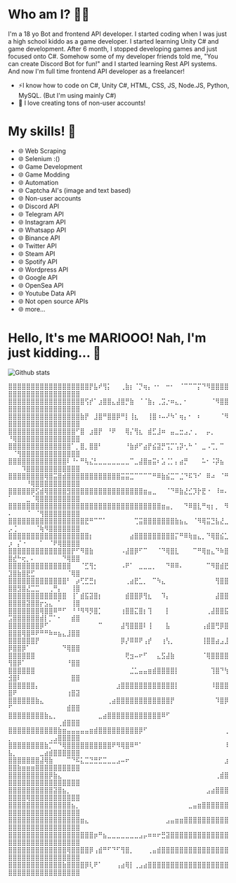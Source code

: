 # Who am I? 🧙‍♂️
I'm a 18 yo Bot and frontend API developer. I started coding when I was just a high school kiddo as a game developer. I started learning Unity C# and game development. After 6 month, I stopped developing games and just focused onto C#. Somehow some of my developer friends told me, "You can create Discord Bot for fun!" and I started learning Rest API systems. And now I'm full time frontend API developer as a freelancer!

- ⚡I know how to code on C#, Unity C#, HTML, CSS, JS, Node.JS, Python, MySQL. (But I'm using mainly C#)
- 💬 I love creating tons of non-user accounts!

# My skills! 🧙‍
- 🌐 Web Scraping
- 🌐 Selenium :()
- 🌐 Game Development
- 🌐 Game Modding
- 🌐 Automation 
- 🌐 Captcha AI's (image and text based)
- 🌐 Non-user accounts
- 🌐 Discord API
- 🌐 Telegram API
- 🌐 Instagram API
- 🌐 Whatsapp API
- 🌐 Binance API
- 🌐 Twitter API
- 🌐 Steam API
- 🌐 Spotify API
- 🌐 Wordpress API
- 🌐 Google API
- 🌐 OpenSea API
- 🌐 Youtube Data API
- 🌐 Not open source APIs
- 🌐 more...

# Hello, It's me MARIOOO! Nah, I'm just kidding... 👋
![Github stats](https://github-readme-stats.vercel.app/api?username=LindaMosep&show_icons=true&theme=radical)

⣿⣿⣿⣿⣿⣿⣿⣿⣿⣿⣿⣿⣿⣿⣿⣿⣿⣿⡟⣧⠞⢻⡅⠀⠀⢀⣷⡆⠈⡙⢶⡄⠐⠂⠀⠒⠂⠀⠈⠉⠉⠉⡍⠙⠻⣿⣿⣿⣿⣿⣿⣿⣿⣿⣿⣿⣿⣿⣿⣿⣿⣿⣿⣿⣿
⣿⣿⣿⣿⣿⣿⣿⣿⣿⣿⣿⣿⣿⣿⣿⣿⣿⢫⡞⠁⣰⣿⣿⣄⣼⣿⡛⣷⠀⠈⠈⣷⡄⢀⣩⡐⠶⣄⡀⠂⠀⠀⠀⠀⠀⠈⠻⣿⣿⣿⣿⣿⣿⣿⣿⣿⣿⣿⣿⣿⣿⣿⣿⣿⣿
⣿⣿⣿⣿⣿⣿⣿⣿⣿⣿⣿⣿⣿⣿⣿⣿⣷⡟⠀⣸⣿⠛⣿⣿⡿⠛⡇⢸⣆⠀⠀⢸⣿⠰⠤⠜⠳⠁⢶⡄⠂⠀⠆⠀⠀⠀⠀⠈⠻⣿⣿⣿⣿⣿⣿⣿⣿⣿⣿⣿⣿⣿⣿⣿⣿
⣿⣿⣿⣿⣿⣿⣿⣿⣿⣿⣿⣿⣿⣿⣿⠋⣿⠀⣰⣿⡟⠀⠘⠟⠀⠀⢿⡌⢻⣆⠀⣾⣋⣸⠶⠀⣤⣀⣒⣠⡐⢀⠀⠀⡤⡀⠀⠀⠀⠘⢿⣿⣿⣿⣿⣿⣿⣿⣿⣿⣿⣿⣿⣿⣿
⣿⣿⣿⣿⣿⣿⣿⣿⣿⣿⣿⣿⣿⣿⠁⡀⣿⡀⣿⣿⠃⠀⠀⠀⠀⠀⠘⣷⡾⠋⣴⡟⣮⣽⡛⢩⡉⢡⡽⢂⠓⠈⠀⣀⠠⢉⡀⠉⠀⠀⠈⢻⣿⣿⣿⣿⣿⣿⣿⣿⣿⣿⣿⣿⣿
⣿⣿⣿⣿⣿⣿⣿⣿⣿⣿⣿⣿⣿⠇⠘⠂⠛⢧⣌⣃⣀⣀⣀⣀⣀⣀⣀⠉⣀⣼⣿⣶⣭⠆⣡⢈⡁⡄⣴⡛⠀⠀⠀⠥⠂⠨⡽⣦⠀⠀⠀⠀⠹⣿⣿⣿⣿⣿⣿⣿⣿⣿⣿⣿⣿
⣿⣿⣿⣿⣿⣿⣿⣿⢿⣿⣭⣿⣾⣿⣿⣿⣿⣿⣿⣿⣿⣿⣿⣿⣿⣭⣭⣉⠉⠉⠉⠉⠛⠿⣷⣮⣉⠉⣈⠙⠯⠹⠊⠀⠿⠴⠀⠈⠛⠀⠀⠀⠀⠘⢿⣿⣿⣿⣿⣿⣿⣿⣿⣿⣿
⣿⣿⣿⣿⣿⡿⣫⣾⢿⣿⣿⣿⣿⣻⣿⣿⣿⣿⣿⣿⣿⣿⣿⣿⣿⣿⣿⣿⣿⣿⣶⣤⣀⠀⠀⠈⠙⠿⣷⣜⣊⡹⡗⣟⠐⠀⠸⠶⠄⠁⠀⠀⠀⣀⠈⢿⣿⣿⣿⣿⣿⣿⣿⣿⣿
⣿⣿⣿⣿⣿⣿⣿⣿⣿⣿⣿⣿⣿⣿⣿⣿⣿⣿⣿⣿⣿⣿⣿⣿⣿⣿⣿⣿⣿⣿⣿⣿⣿⣿⣶⣤⡀⠀⠀⠙⠿⣿⣇⠛⢶⡆⡀⠀⠻⠄⠀⠀⠀⠈⠀⠈⢻⣿⣿⣿⣿⣿⣿⣿⣿
⣿⣿⣿⣿⣿⣿⣿⣿⣿⣿⣿⣿⣿⣿⣿⣿⣿⣟⠛⠉⠉⠁⠀⠀⠀⠀⠀⠀⢉⣭⣿⣿⣿⣿⣿⣿⣿⣷⣦⣄⠀⠈⠻⢿⣭⣙⣧⣜⣀⡠⢈⠀⠀⠀⠀⠈⢷⠻⣿⣿⣿⣿⣿⣿⣿
⣿⣿⣿⣿⣿⣿⣿⣿⣿⣿⣿⣿⣿⣿⣿⣿⣿⣿⡆⠀⠀⠀⠀⠀⠀⠀⠀⣴⣿⣿⣿⣿⣿⣿⣿⣿⣿⡍⠛⠿⢷⣶⣄⡀⠙⢿⣿⣮⣁⡰⠀⡌⠐⠀⠀⠀⠁⠀⠈⠟⢿⣿⣿⣿⣿
⣿⣿⣿⣿⣿⣿⣿⣿⣿⣿⣿⣿⣿⣿⡟⠋⠻⣿⣷⠀⠀⠀⠀⠀⠀⠠⣼⣿⡿⠋⠉⠀⠀⠈⠙⢿⣿⣇⠀⠀⠀⠉⠛⢿⣶⣄⠙⠷⣿⣿⣞⠓⢖⡀⠄⠀⠀⠀⠀⠀⠀⠙⢿⣿⣿
⣿⣿⣿⣿⣿⣿⣿⣿⣿⣿⣿⣿⣿⣿⠀⠀⠈⣋⢻⡂⠀⠀⠀⠀⠀⠠⠟⠁⠀⣀⣀⣀⡀⠀⠀⠙⠿⠿⠄⠀⠀⠀⠀⠀⠉⠻⣿⣾⣟⣹⣿⣷⣿⣟⣋⠀⠀⠀⠀⠀⠀⠀⠈⢿⣿
⣿⣿⣿⣿⣿⣿⣿⣿⣿⣿⣿⣿⣿⠃⠀⡴⢋⣋⣛⡆⠀⠀⠀⠀⠀⠀⢀⣴⣟⣁⡀⠀⠉⠳⣄⠀⠀⠀⠀⠀⠀⠀⠀⠀⠀⠀⢻⣿⣿⣿⣿⣻⣿⣜⣉⣉⠀⠀⢀⠛⡄⠀⠀⢸⣿
⣿⣿⣿⣿⣿⣿⣿⣿⣿⣿⣿⣿⣿⠀⢸⠁⣾⣯⣽⣿⡆⠀⠀⠀⠀⠀⣾⣿⣿⡿⢻⣆⠀⠀⠹⡄⠀⠀⠀⠀⠀⠀⠀⠀⠀⠀⣼⣿⣿⣿⣿⣿⣿⣽⣿⣿⡖⣢⣄⠀⠁⠀⠀⢸⣿
⣿⣿⣿⣿⣿⣿⣿⢿⣿⣿⠿⠛⠋⠀⠘⠘⠻⠻⡻⣿⡁⠀⠀⠀⠀⢰⣿⣿⣍⣿⡆⢹⠀⠀⠀⡇⠀⠀⠀⠀⠀⠀⠀⠀⢀⣼⣿⣿⣯⣩⣿⣿⣿⣿⣿⣿⣾⡇⡉⠁⠂⠀⠀⣾⣿
⣿⣿⣿⣿⣿⣿⣿⡿⠋⠀⠀⠀⠀⠀⠀⠀⠀⠀⠀⠀⠉⠀⠀⠀⠀⣼⢻⣿⣿⣿⠇⢸⠀⠀⠀⣧⠀⠀⠀⠀⠀⠀⠀⢠⣾⣿⢛⡿⣿⣿⣿⣿⢿⣿⠿⠟⠛⠛⠷⠶⣦⣄⣸⣿⣿
⣿⣿⣿⣿⣿⣿⡟⠀⠀⠀⠀⠀⠀⠀⠀⠀⠀⠀⠀⠀⠀⠀⠀⠀⠀⡿⡜⠿⠿⠟⢠⡞⠀⠀⢰⢣⡀⠀⠀⠀⠀⠀⠀⢸⣿⣿⣴⣠⣸⡿⣿⣿⡿⠁⠀⠀⠀⠀⠀⠀⠀⠙⢿⣿⣿
⣿⣿⣿⣿⣿⣿⠀⠀⠀⠀⠀⠀⠀⠀⠀⠀⠀⠀⠀⠀⠀⠀⠀⠀⠀⠀⢟⣲⠤⠖⠋⠀⠀⣄⣫⣼⣷⠀⠀⠀⠀⠀⠀⠈⢿⣿⣿⣿⣿⢻⣿⡿⠁⠀⠀⠀⠀⠀⠀⠀⠀⠀⠘⣿⣿
⣿⣿⣿⣿⣿⣿⠀⠀⠀⠀⠀⠀⠀⠀⠀⠀⠀⠀⠀⠀⠀⠀⠀⠀⠀⠀⠀⣈⣁⣤⣤⣶⣾⣿⣿⣿⣿⡇⠀⠀⠀⠀⠀⠀⠀⢹⣿⠙⢳⣺⣿⠇⠀⠀⠀⠀⠀⠀⠀⠀⠀⠀⠀⣿⣿
⣿⣿⣿⣿⣿⣿⡄⠀⠀⠀⠀⠀⠀⠀⠀⠀⠀⠀⠀⠀⠀⠀⠀⠀⣰⣿⣿⣿⣿⣿⣿⣿⣿⣿⣿⣿⣿⡇⠀⠀⠀⠀⠀⠀⠀⠸⣿⣿⣿⣿⠟⠀⠀⠀⠀⠀⠀⠀⠀⠀⠀⠀⢰⣿⣽
⣿⣿⣿⣿⣿⣿⣷⣄⠀⠀⠀⠀⠀⠀⠀⠀⠀⠀⠀⠀⠀⠀⢀⣴⣿⣿⣿⣿⣿⣿⣿⣿⣿⣿⣿⣿⡟⠀⠀⠀⠀⠀⠀⠀⠀⠀⠹⣿⡿⠋⠀⠀⠀⠀⠀⠀⠀⠀⠀⠀⠀⠀⣾⣿⣿
⣿⣿⣿⣿⣿⣿⣿⣿⣷⣄⡀⠀⠀⠀⠀⠀⠀⠀⠀⠀⣀⣴⣿⣿⣿⣿⣿⣿⣿⣿⣿⣿⣿⣿⠿⠋⠀⠀⠀⠀⠀⠀⠀⠀⠀⠀⠀⠀⠀⠀⠀⠀⠀⠀⠀⠀⠀⠀⠀⠀⢀⣾⣿⣿⣿
⣿⣿⣿⣿⣿⣿⣿⣿⣿⣿⣿⣷⣶⣤⣤⣤⣤⣤⣶⣾⣿⣿⣿⣿⣿⣿⣿⣿⣿⡿⠋⠀⠀⠀⠀⠀⠀⠀⠀⠀⠀⠀⠀⠀⠀⠀⠀⠀⢀⡀⠀⠀⠀⠀⠀⠀⠀⠀⢀⣠⣿⣿⣿⣿⣿
⣿⣿⣿⣿⣿⣿⣿⣿⣷⡉⠉⠙⢿⣿⣿⣿⣿⣿⣿⣿⣿⣿⣿⠟⠻⢿⣿⠿⠛⠁⠀⠀⠀⠀⠀⠀⠀⠀⠀⠀⠀⠀⠀⠀⠀⠀⠀⠀⠸⣧⡀⠀⠀⠀⠀⠀⣀⣴⣾⣿⣿⣿⣿⣿⣿
⣿⣿⣿⣿⣿⣿⣿⣼⢿⣷⠀⠀⠀⠉⠙⠯⣅⣉⣙⣛⣋⣉⣀⣀⣠⠤⠖⠀⠀⠀⠀⠀⠀⠀⠀⠀⠀⠀⠀⠀⠀⠀⠀⠀⠀⠀⠀⠀⣰⣿⣿⣷⣶⣶⣶⣿⣿⣿⣿⣿⣿⣿⣿⣿⣿
⣿⣿⣿⣿⣿⣿⣿⣿⣿⡿⣷⣄⠀⠀⠀⠀⠀⠀⠀⠀⠀⠀⠀⠀⠀⠀⠀⠀⠀⠀⠀⠀⠀⠀⠀⠀⠀⠀⠀⠀⠀⠀⠀⠀⠀⠀⢀⣾⣿⣿⣿⣿⣿⣿⣿⣿⣿⣿⣿⣿⣿⣿⣿⣿⣿
⣿⣿⣿⣿⣿⣿⣿⣿⣿⣿⣽⣿⣦⡀⠀⠀⠀⠀⠀⠀⠀⠀⠀⠀⠀⠀⠀⠀⠀⠀⠀⠀⠀⠀⠀⠀⠀⠀⠀⠀⠀⠀⠀⠀⣠⣴⣿⣿⣿⣿⣿⣿⣿⢿⣿⣿⣿⣿⣿⣿⣿⣿⣿⣿⣿
⣿⣿⣿⣿⣿⣿⣿⣿⣿⣿⣿⣿⣿⣿⣦⡀⠀⠀⠀⠀⠀⠀⠀⠀⠀⠀⠀⠀⠀⠀⠀⠀⠀⠀⠀⠀⠀⠀⠀⠀⣀⣤⣶⣿⣿⣿⣿⣿⣿⣿⣿⣿⣿⣿⣿⣿⣿⣿⣿⣿⣿⣿⣿⣿⣿
⣿⣿⣿⣿⣿⣿⣿⣿⣿⣿⣿⣿⣿⣿⣿⣿⣶⣄⠀⠀⠀⠀⠀⠀⠀⠀⠀⠀⠀⠀⠀⠀⠀⠀⠀⣠⣤⣶⣶⣿⣿⣿⣿⣿⣿⣿⣿⣿⣿⣿⣿⣿⣿⣿⣿⣿⣿⣿⣿⣿⣿⣿⣿⣿⣿
⣿⣿⣿⣿⣿⣿⣿⣿⣿⣿⣿⣿⣿⣿⣿⣿⣿⣿⣿⡶⠛⣦⣀⣀⣀⣀⣀⣀⣀⣠⡤⠶⠶⠖⣛⣽⣿⣿⣿⣿⣿⣿⣿⣿⣿⣿⣿⣿⣿⣿⣿⣿⣿⣿⣿⣿⣿⣿⣿⣿⣿⣿⣿⣿⣿
⣿⣿⣿⣿⣿⣿⣿⣿⣿⣿⣿⣿⣿⢿⣿⣿⣿⣿⡿⢠⣾⠛⠋⠙⠋⢻⣿⡀⠀⠀⠀⢀⣤⣾⣿⣿⣿⣿⣿⣿⣿⣿⣿⣿⣿⣿⣿⣿⣿⣿⣿⣿⣿⣿⣿⣿⣿⣿⣿⣿⣿⣿⣿⣿⣿
⣿⣿⣿⣿⣿⣿⣿⣿⣿⣿⣿⣿⣷⣿⣿⣿⣿⡿⢇⠟⠁⠀⠀⠀⢠⣴⢿⡇⢀⣠⣴⣿⣿⣿⣿⣿⣿⣿⣿⣿⣿⣿⣿⣿⣿⣿⣿⣿⣿⣿⣿⣿⣿⣿⣿⣿⣿⣿⣿⣿⣿⣿⣿⣿⣿
